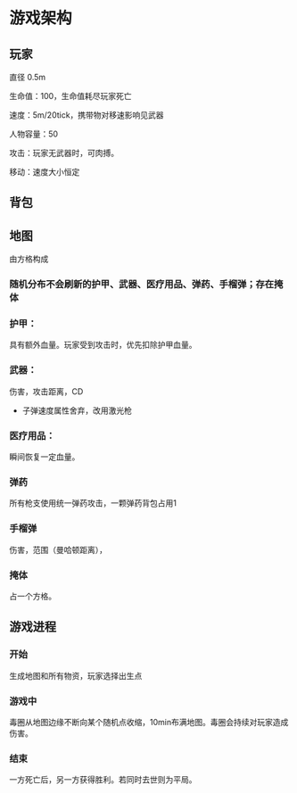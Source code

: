 # 游戏架构

## 玩家

 直径 0.5m

 生命值：100，生命值耗尽玩家死亡
 
 速度：5m/20tick，携带物对移速影响见武器
 
 人物容量：50

 攻击：玩家无武器时，可肉搏。

 移动：速度大小恒定

## 背包
 
## 地图

由方格构成

### 随机分布不会刷新的护甲、武器、医疗用品、弹药、手榴弹；存在掩体

### 护甲：

具有额外血量。玩家受到攻击时，优先扣除护甲血量。

### 武器：

伤害，攻击距离，CD

* 子弹速度属性舍弃，改用激光枪

### 医疗用品：

瞬间恢复一定血量。

### 弹药

所有枪支使用统一弹药攻击，一颗弹药背包占用1

### 手榴弹

伤害，范围（曼哈顿距离），

### 掩体

占一个方格。

## 游戏进程

### 开始

生成地图和所有物资，玩家选择出生点

### 游戏中

毒圈从地图边缘不断向某个随机点收缩，10min布满地图。毒圈会持续对玩家造成伤害。

### 结束

一方死亡后，另一方获得胜利。若同时去世则为平局。
